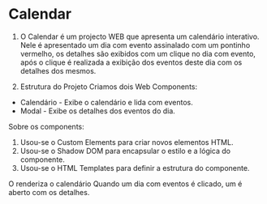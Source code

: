 # Calendar
1. O Calendar é um projecto WEB que apresenta um calendário interativo.
Nele é apresentado um dia com evento assinalado com um pontinho vermelho, os detalhes são exibidos com um clique no dia com evento, após o clique é realizada a exibição dos eventos deste dia com os detalhes dos mesmos.

2. Estrutura do Projeto
Criamos dois Web Components:
 - Calendário - Exibe o calendário e lida com eventos.
 - Modal - Exibe os detalhes dos eventos do dia.

Sobre os components:
1. Usou-se o Custom Elements para criar novos elementos HTML.
2. Usou-se o Shadow DOM para encapsular o estilo e a lógica do componente.
3. Usou-se o HTML Templates para definir a estrutura do componente.

O <calendar-component> renderiza o calendário
Quando um dia com eventos é clicado, um <modal-component> é aberto com os detalhes.

